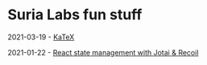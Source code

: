 # Suria Labs fun stuff

2021-03-19 - [KaTeX](https://github.com/dlcmh/lnl/tree/main/docs/katex)

2021-01-22 - [React state management with Jotai & Recoil](https://github.com/dlcmh/lnl/tree/main/docs/state-management)
